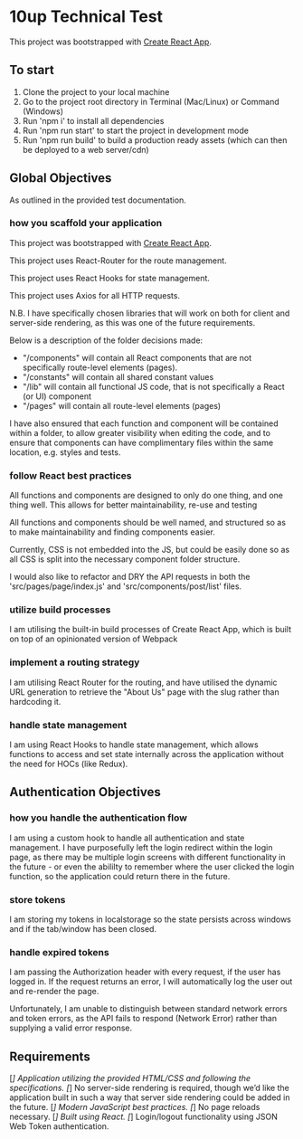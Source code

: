 # 10up Technical Test

This project was bootstrapped with [Create React App](https://github.com/facebook/create-react-app).

## To start

1. Clone the project to your local machine
2. Go to the project root directory in Terminal (Mac/Linux) or Command (Windows)
3. Run 'npm i' to install all dependencies
4. Run 'npm run start' to start the project in development mode
5. Run 'npm run build' to build a production ready assets (which can then be deployed to a web server/cdn)

## Global Objectives

As outlined in the provided test documentation.

### how you scaffold your application

This project was bootstrapped with [Create React App](https://github.com/facebook/create-react-app).

This project uses React-Router for the route management.

This project uses React Hooks for state management.

This project uses Axios for all HTTP requests.

N.B. I have specifically chosen libraries that will work on both for client and server-side rendering, as this was one of the future requirements.

Below is a description of the folder decisions made:

- "/components" will contain all React components that are not specifically route-level elements (pages).
- "/constants" will contain all shared constant values
- "/lib" will contain all functional JS code, that is not specifically a React (or UI) component
- "/pages" will contain all route-level elements (pages)

I have also ensured that each function and component will be contained within a folder, to allow greater visibility when editing the code, and to ensure that components can have complimentary files within the same location, e.g. styles and tests.

### follow React best practices

All functions and components are designed to only do one thing, and one thing well. This allows for better maintainability, re-use and testing

All functions and components should be well named, and structured so as to make maintainability and finding components easier.

Currently, CSS is not embedded into the JS, but could be easily done so as all CSS is split into the necessary component folder structure.

I would also like to refactor and DRY the API requests in both the 'src/pages/page/index.js' and 'src/components/post/list' files.

### utilize build processes

I am utilising the built-in build processes of Create React App, which is built on top of an opinionated version of Webpack

### implement a routing strategy

I am utilising React Router for the routing, and have utilised the dynamic URL generation to retrieve the "About Us" page with the slug rather than hardcoding it.

### handle state management

I am using React Hooks to handle state management, which allows functions to access and set state internally across the application without the need for HOCs (like Redux).

## Authentication Objectives

### how you handle the authentication flow

I am using a custom hook to handle all authentication and state management. I have purposefully left the login redirect within the login page, as there may be multiple login screens with different functionality in the future - or even the abililty to remember where the user clicked the login function, so the application could return there in the future.

### store tokens

I am storing my tokens in localstorage so the state persists across windows and if the tab/window has been closed.

### handle expired tokens

I am passing the Authorization header with every request, if the user has logged in. If the request returns an error, I will automatically log the user out and re-render the page.

Unfortunately, I am unable to distinguish between standard network errors and token errors, as the API fails to respond (Network Error) rather than supplying a valid error response.

## Requirements

[*] Application utilizing the provided HTML/CSS and following the specifications.
[*] No server-side rendering is required, though we’d like the application built in such a way that server side rendering could be added in the future.
[*] Modern JavaScript best practices.
[*] No page reloads necessary.
[*] Built using React.
[*] Login/logout functionality using JSON Web Token authentication.
